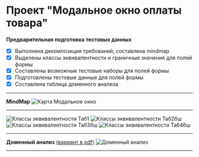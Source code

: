 # Проект "Модальное окно оплаты товара"

**Предварительная подготовка тестовых данных** 
* [x] Выполнена декомпозиция требований, составлена mindmap
* [x] Выделены классы эквивалентности и граничные значения для полей формы
* [x] Составлены возможные тестовые наборы для полей формы
* [x] Подготовлены тестовые данные для полей формы
* [x] Составлена таблица доменного анализа
<hr>

**MindMap**
![Карта Модальное окно](https://github.com/Elena-Belova/Test-Design/assets/148638077/c75ae69b-277c-41ec-8db6-d4ac42abd080)
<hr>

![Классы эквивалентности Таб1](https://github.com/Elena-Belova/Test-Design/assets/148638077/3ad22a44-d233-49fa-96b5-748e27d52ac6)
![Классы эквивалентности Таб2бш](https://github.com/Elena-Belova/Test-Design/assets/148638077/54ea93ad-5804-4547-8a1c-598a545182ac)
![Классы эквивалентности Таб3бш](https://github.com/Elena-Belova/Test-Design/assets/148638077/e33f2da8-6ce7-49a0-9a95-60e2bd8b609a)
![Классы эквивалентности Таб4бш](https://github.com/Elena-Belova/Test-Design/assets/148638077/655b523d-c9a9-4c89-8ee0-d00e1505a35f)
<hr>

**Доменный анализ** [(вариант в pdf)](https://github.com/Elena-Belova/Test-Design/blob/7f80e43e0945ac78d6101c34611d0889dc70376c/MW%20Domen.pdf)
![Доменный анализ](https://github.com/Elena-Belova/Test-Design/assets/148638077/bdaa2cbb-d558-4484-8dd1-7850011effc1)
<hr>


